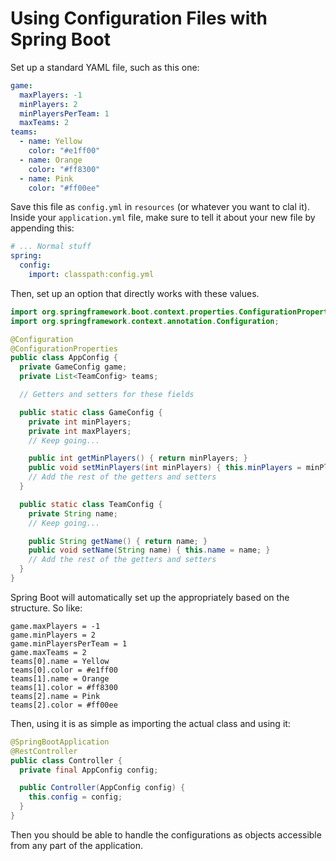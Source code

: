 # Using Configuration Files with Spring Boot

Set up a standard YAML file, such as this one:

```yml
game:
  maxPlayers: -1
  minPlayers: 2
  minPlayersPerTeam: 1
  maxTeams: 2
teams:
  - name: Yellow
    color: "#e1ff00"
  - name: Orange
    color: "#ff8300"
  - name: Pink
    color: "#ff00ee"
```

Save this file as `config.yml` in `resources` (or whatever you want to clal it). Inside your `application.yml` file, make sure to tell it about your new file by appending this:

```yml
# ... Normal stuff
spring:
  config:
    import: classpath:config.yml
```

Then, set up an option that directly works with these values. 

```java
import org.springframework.boot.context.properties.ConfigurationProperties;
import org.springframework.context.annotation.Configuration;

@Configuration
@ConfigurationProperties
public class AppConfig {
  private GameConfig game;
  private List<TeamConfig> teams;

  // Getters and setters for these fields

  public static class GameConfig {
    private int minPlayers;
    private int maxPlayers;
    // Keep going...

    public int getMinPlayers() { return minPlayers; }
    public void setMinPlayers(int minPlayers) { this.minPlayers = minPlayers; }
    // Add the rest of the getters and setters
  }

  public static class TeamConfig {
    private String name;
    // Keep going...

    public String getName() { return name; }
    public void setName(String name) { this.name = name; }
    // Add the rest of the getters and setters
  }
}
```

Spring Boot will automatically set up the appropriately based on the structure. So like:

```plaintext
game.maxPlayers = -1
game.minPlayers = 2
game.minPlayersPerTeam = 1
game.maxTeams = 2
teams[0].name = Yellow
teams[0].color = #e1ff00
teams[1].name = Orange
teams[1].color = #ff8300
teams[2].name = Pink
teams[2].color = #ff00ee
```

Then, using it is as simple as importing the actual class and using it:

```java
@SpringBootApplication
@RestController
public class Controller {
  private final AppConfig config;

  public Controller(AppConfig config) {
    this.config = config;
  }
}
```

Then you should be able to handle the configurations as objects accessible from any part of the application.